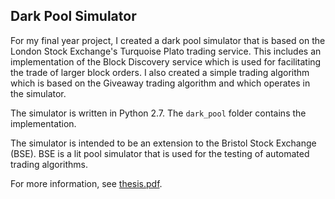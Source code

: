 ## Dark Pool Simulator

For my final year project, I created a dark pool simulator that is based on the London Stock Exchange's Turquoise Plato trading service. This includes an implementation of the Block Discovery service which is used for facilitating the trade of larger block orders. I also created a simple trading algorithm which is based on the Giveaway trading algorithm and which operates in the simulator. 

The simulator is written in Python 2.7. The `dark_pool` folder contains the implementation.

The simulator is intended to be an extension to the Bristol Stock Exchange (BSE). BSE is a lit pool simulator that is used for the testing of automated trading algorithms.

For more information, see [thesis.pdf](https://github.com/gchurch/DarkPoolSimulator/blob/master/thesis.pdf). 
